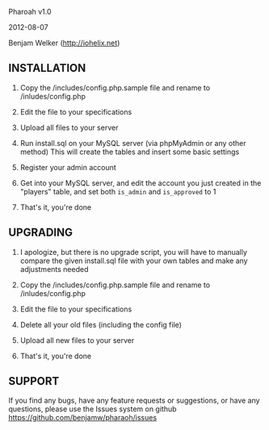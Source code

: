 Pharoah v1.0

2012-08-07

Benjam Welker (http://iohelix.net)

INSTALLATION
----------------------------------
1. Copy the /includes/config.php.sample file and rename to /inludes/config.php

2. Edit the file to your specifications

3. Upload all files to your server

4. Run install.sql on your MySQL server (via phpMyAdmin or any other method)
This will create the tables and insert some basic settings

5. Register your admin account

6. Get into your MySQL server, and edit the account you just created in the
"players" table, and set both `is_admin` and `is_approved` to 1

7. That's it, you're done


UPGRADING
----------------------------------
1. I apologize, but there is no upgrade script, you will have to manually compare
the given install.sql file with your own tables and make any adjustments needed

2. Copy the /includes/config.php.sample file and rename to /inludes/config.php

3. Edit the file to your specifications

4. Delete all your old files (including the config file)

5. Upload all new files to your server

6. That's it, you're done


SUPPORT
----------------------------------
If you find any bugs, have any feature requests or suggestions, or have
any questions, please use the Issues system on github
https://github.com/benjamw/pharaoh/issues


